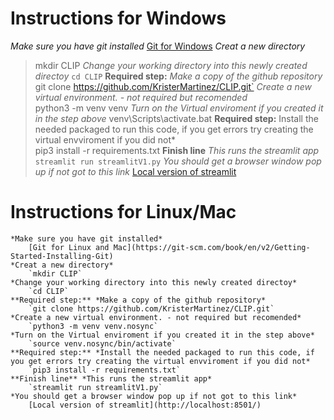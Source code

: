 # Instructions for Windows
*Make sure you have git installed*
[Git for Windows](https://git-scm.com/downloads/win)
*Creat a new directory*
>mkdir CLIP
*Change your working directory into this newly created directoy* 
```cd CLIP```
**Required step:**
*Make a copy of the github repository*    
>git clone https://github.com/KristerMartinez/CLIP.git`
*Create a new virtual environment. - not required but recomended*    
>python3 -m venv venv
*Turn on the Virtual enviroment if you created it in the step above*
>venv\Scripts\activate.bat
**Required step:** Install the needed packaged to run this code, if you get errors try creating the virtual envviroment if you did not*  
>pip3 install -r requirements.txt
**Finish line** *This runs the streamlit app*
```streamlit run streamlitV1.py```
*You should get a browser window pop up if not got to this link*
        [Local version of streamlit](http://localhost:8501/)
# Instructions for Linux/Mac
    *Make sure you have git installed*
        [Git for Linux and Mac](https://git-scm.com/book/en/v2/Getting-Started-Installing-Git)
    *Creat a new directory*
 	    `mkdir CLIP`
    *Change your working directory into this newly created directoy* 
        `cd CLIP`
    **Required step:** *Make a copy of the github repository*    
        `git clone https://github.com/KristerMartinez/CLIP.git`
    *Create a new virtual environment. - not required but recomended*    
        `python3 -m venv venv.nosync`
    *Turn on the Virtual enviroment if you created it in the step above*
        `source venv.nosync/bin/activate`
    **Required step:** *Install the needed packaged to run this code, if you get errors try creating the virtual envviroment if you did not*  
        `pip3 install -r requirements.txt`
    **Finish line** *This runs the streamlit app*
        `streamlit run streamlitV1.py`
    *You should get a browser window pop up if not got to this link*
        [Local version of streamlit](http://localhost:8501/)